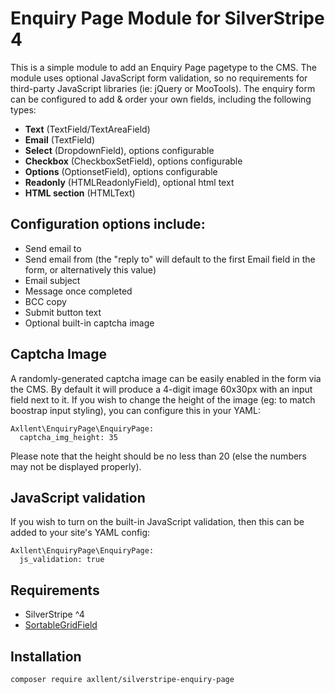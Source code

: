 # Enquiry Page Module for SilverStripe 4

This is a simple module to add an Enquiry Page pagetype to the CMS. The module uses
optional JavaScript form validation, so no requirements for third-party JavaScript
libraries (ie: jQuery or MooTools). The enquiry form can be configured to add & order
your own fields, including the following types:

- **Text** (TextField/TextAreaField)
- **Email** (TextField)
- **Select** (DropdownField), options configurable
- **Checkbox** (CheckboxSetField), options configurable
- **Options** (OptionsetField), options configurable
- **Readonly** (HTMLReadonlyField), optional html text
- **HTML section** (HTMLText)


## Configuration options include:

-   Send email to
-   Send email from (the "reply to" will default to the first Email field in the form,
    or alternatively this value)
-   Email subject
-   Message once completed
-   BCC copy
-   Submit button text
-   Optional built-in captcha image


## Captcha Image

A randomly-generated captcha image can be easily enabled in the form via the CMS. By
default it will produce a 4-digit image 60x30px with an input field next to it. If
you wish to change the height of the image (eg: to match boostrap input styling), you
can configure this in your YAML:

```
Axllent\EnquiryPage\EnquiryPage:
  captcha_img_height: 35
```

Please note that the height should be no less than 20 (else the numbers may not be displayed properly).


## JavaScript validation

If you wish to turn on the built-in JavaScript validation, then this can be added to your
site's YAML config:

```
Axllent\EnquiryPage\EnquiryPage:
  js_validation: true
```


## Requirements

- SilverStripe ^4
- [SortableGridField](https://github.com/UndefinedOffset/SortableGridField)


## Installation

```shell
composer require axllent/silverstripe-enquiry-page
```
